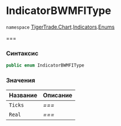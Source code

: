 # IndicatorBWMFIType

`namespace` [TigerTrade.Chart](../../../../).[Indicators](../).[Enums](./)

\===

### Синтаксис

```csharp
public enum IndicatorBWMFIType
```

### Значения

| Название | Описание |
| -------- | -------- |
| `Ticks`  | _===_    |
| `Real`   | _===_    |
